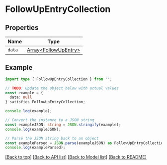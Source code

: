 # FollowUpEntryCollection

## Properties

| Name   | Type                                           |
| ------ | ---------------------------------------------- |
| `data` | [Array&lt;FollowUpEntry&gt;](FollowUpEntry.md) |

## Example

```typescript
import type { FollowUpEntryCollection } from '';

// TODO: Update the object below with actual values
const example = {
  data: null
} satisfies FollowUpEntryCollection;

console.log(example);

// Convert the instance to a JSON string
const exampleJSON: string = JSON.stringify(example);
console.log(exampleJSON);

// Parse the JSON string back to an object
const exampleParsed = JSON.parse(exampleJSON) as FollowUpEntryCollection;
console.log(exampleParsed);
```

[[Back to top]](#) [[Back to API list]](../README.md#api-endpoints) [[Back to Model list]](../README.md#models) [[Back to README]](../README.md)
